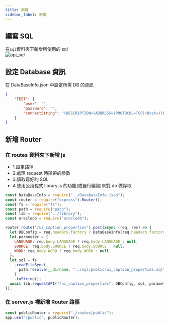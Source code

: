 ```yaml
---
title: 新增
sidebar_label: 新增
---
```


## 編寫 SQL

在`sql`資料夾下新增所使用的 sql  
![api_sql](/img/api_sql.png)

## 設定 Database 資訊

在 DataBaseInfo.json 中設定所需 DB 的資訊

```JSON
{
    "TEST": {
        "user": "",
        "password": "",
        "connectString": "(DESCRIPTION=(ADDRESS=(PROTOCOL=TCP)(Host=)(Port=1521))(CONNECT_DATA=(SID=)))"
    }
}
```

## 新增 Router

### 在 routes 資料夾下新增 js

- 1.設定路徑
- 2.處理 request 時所帶的參數
- 3.讀取寫好的 SQL
- 4.使用公用程式 library.js 的功能(或自行編寫)來對 db 做存取

```js
const DataBaseInfo = require("../DataBaseInfo.json");
const router = require("express").Router();
const fs = require("fs");
const path = require("path");
const lib = require("../library");
const oracledb = require("oracledb");

router.route("/ui_caption_properties").post(async (req, res) => {
  let DBConfig = req.headers.factory ? DataBaseInfo[req.headers.factory] : {};
  let parameter = {
    LANGUAGE: req.body.LANGUAGE ? req.body.LANGUAGE : null,
    SOURCE: req.body.SOURCE ? req.body.SOURCE : null,
    WORD: req.body.WORD ? req.body.WORD : null,
  };
  let sql = fs
    .readFileSync(
      path.resolve(__dirname, "../sql/public/ui_caption_properties.sql")
    )
    .toString();
  await lib.requestAPI("/ui_caption_properties", DBConfig, sql, parameter, res);
});
```

### 在 server.js 裡新增 Router 路徑

```js
const publicRouter = require("./routes/public");
app.use("/public", publicRouter);
```
